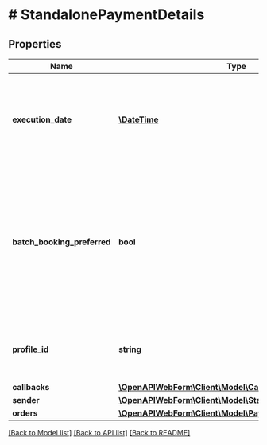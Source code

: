 # # StandalonePaymentDetails

## Properties

Name | Type | Description | Notes
------------ | ------------- | ------------- | -------------
**execution_date** | [**\DateTime**](\DateTime.md) | Execution date for the money transfer(s), in the format \&quot;YYYY-MM-DD\&quot;. May not be in the past. If not specified, then the current date will be used. | [optional]
**batch_booking_preferred** | **bool** | This field is only relevant when you pass multiple orders. It determines whether the orders should be processed by the bank as one collective booking (in case of &lt;code&gt;true&lt;/code&gt;), or as separate bookings (in case of &lt;code&gt;false&lt;/code&gt;). Note that it is subject to the bank whether it will regard the field. | [optional] [default to true]
**profile_id** | **string** | The profile to be applied to the web form.&lt;br/&gt;This will overwrite the default profile, if such a profile exists. | [optional]
**callbacks** | [**\OpenAPIWebForm\Client\Model\Callbacks**](Callbacks.md) |  | [optional]
**sender** | [**\OpenAPIWebForm\Client\Model\StandalonePaymentSender**](StandalonePaymentSender.md) |  | [optional]
**orders** | [**\OpenAPIWebForm\Client\Model\PaymentOrder[]**](PaymentOrder.md) | Payment orders |

[[Back to Model list]](../../README.md#models) [[Back to API list]](../../README.md#endpoints) [[Back to README]](../../README.md)

